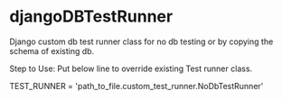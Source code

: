 # djangoDBTestRunner
Django custom db test runner class for no db testing or by copying the schema of existing db.

Step to Use:
Put below line to override existing Test runner class.

TEST_RUNNER = 'path_to_file.custom_test_runner.NoDbTestRunner'
